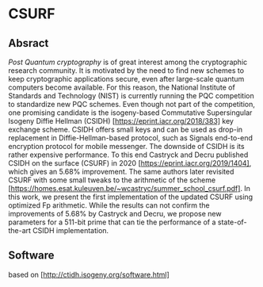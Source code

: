 # CSURF
## Absract
*Post Quantum cryptography* is of great interest among the cryptographic research
community. It is motivated by the need to find new schemes to keep cryptographic
applications secure, even after large-scale quantum computers become available. For
this reason, the National Institute of Standards and Technology (NIST) is currently
running the PQC competition to standardize new PQC schemes. Even though not
part of the competition, one promising candidate is the isogeny-based Commutative
Supersingular Isogeny Diffie Hellman (CSIDH) [https://eprint.iacr.org/2018/383] key exchange scheme. CSIDH offers
small keys and can be used as drop-in replacement in Diffie-Hellman-based protocol,
such as Signals end-to-end encryption protocol for mobile messenger. The downside of
CSIDH is its rather expensive performance. To this end Castryck and Decru published
CSIDH on the surface (CSURF) in 2020 [https://eprint.iacr.org/2019/1404], which gives an 5.68% improvement. The
same authors later revisited CSURF with some small tweaks to the arithmetic of the
scheme [https://homes.esat.kuleuven.be/~wcastryc/summer_school_csurf.pdf].
In this work, we present the first implementation of the updated CSURF using
optimized Fp arithmetic. While the results can not confirm the improvements of
5.68% by Castryck and Decru, we propose new parameters for a 511-bit prime that
can tie the performance of a state-of-the-art CSIDH implementation.

## Software
based on [http://ctidh.isogeny.org/software.html]


